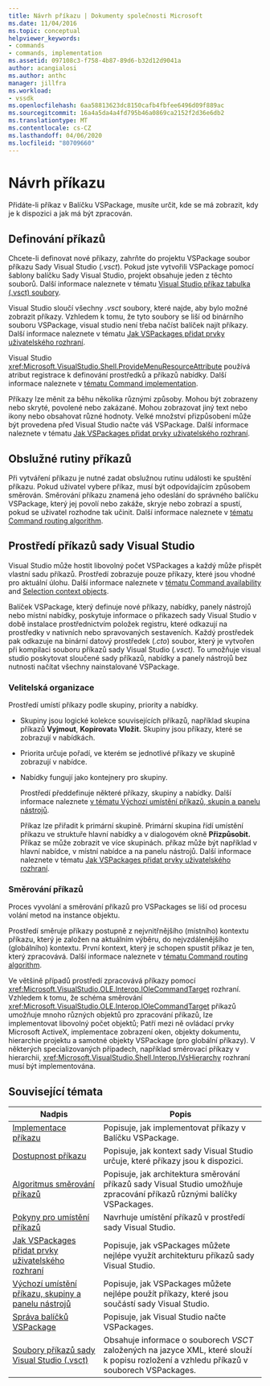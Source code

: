```yaml
---
title: Návrh příkazu | Dokumenty společnosti Microsoft
ms.date: 11/04/2016
ms.topic: conceptual
helpviewer_keywords:
- commands
- commands, implementation
ms.assetid: 097108c3-f758-4b87-89d6-b32d12d9041a
author: acangialosi
ms.author: anthc
manager: jillfra
ms.workload:
- vssdk
ms.openlocfilehash: 6aa58813623dc8150cafb4fbfee6496d09f889ac
ms.sourcegitcommit: 16a4a5da4a4fd795b46a0869ca2152f2d36e6db2
ms.translationtype: MT
ms.contentlocale: cs-CZ
ms.lasthandoff: 04/06/2020
ms.locfileid: "80709660"
---
```

# <a name="command-design"></a>Návrh příkazu
Přidáte-li příkaz v Balíčku VSPackage, musíte určit, kde se má zobrazit, kdy je k dispozici a jak má být zpracován.

## <a name="define-commands"></a>Definování příkazů
 Chcete-li definovat nové příkazy, zahrňte do projektu VSPackage soubor příkazu Sady Visual Studio (*.vsct*). Pokud jste vytvořili VSPackage pomocí šablony balíčku Sady Visual Studio, projekt obsahuje jeden z těchto souborů. Další informace naleznete v tématu [Visual Studio příkaz tabulka (.vsct) soubory](../../extensibility/internals/visual-studio-command-table-dot-vsct-files.md).

 Visual Studio sloučí všechny *.vsct* soubory, které najde, aby bylo možné zobrazit příkazy. Vzhledem k tomu, že tyto soubory se liší od binárního souboru VSPackage, visual studio není třeba načíst balíček najít příkazy. Další informace naleznete v tématu [Jak VSPackages přidat prvky uživatelského rozhraní](../../extensibility/internals/how-vspackages-add-user-interface-elements.md).

 Visual Studio <xref:Microsoft.VisualStudio.Shell.ProvideMenuResourceAttribute> používá atribut registrace k definování prostředků a příkazů nabídky. Další informace naleznete v [tématu Command implementation](../../extensibility/internals/command-implementation.md).

 Příkazy lze měnit za běhu několika různými způsoby. Mohou být zobrazeny nebo skryté, povolené nebo zakázané. Mohou zobrazovat jiný text nebo ikony nebo obsahovat různé hodnoty. Velké množství přizpůsobení může být provedena před Visual Studio načte váš VSPackage. Další informace naleznete v tématu [Jak VSPackages přidat prvky uživatelského rozhraní](../../extensibility/internals/how-vspackages-add-user-interface-elements.md).

## <a name="command-handlers"></a>Obslužné rutiny příkazů
 Při vytváření příkazu je nutné zadat obslužnou rutinu události ke spuštění příkazu. Pokud uživatel vybere příkaz, musí být odpovídajícím způsobem směrován. Směrování příkazu znamená jeho odeslání do správného balíčku VSPackage, který jej povolí nebo zakáže, skryje nebo zobrazí a spustí, pokud se uživatel rozhodne tak učinit. Další informace naleznete v [tématu Command routing algorithm](../../extensibility/internals/command-routing-algorithm.md).

## <a name="visual-studio-command-environment"></a>Prostředí příkazů sady Visual Studio
 Visual Studio může hostit libovolný počet VSPackages a každý může přispět vlastní sadu příkazů. Prostředí zobrazuje pouze příkazy, které jsou vhodné pro aktuální úlohu. Další informace naleznete v [tématu Command availability](../../extensibility/internals/command-availability.md) and [Selection context objects](../../extensibility/internals/selection-context-objects.md).

 Balíček VSPackage, který definuje nové příkazy, nabídky, panely nástrojů nebo místní nabídky, poskytuje informace o příkazech sady Visual Studio v době instalace prostřednictvím položek registru, které odkazují na prostředky v nativních nebo spravovaných sestaveních. Každý prostředek pak odkazuje na binární datový prostředek (*.cto*) soubor, který je vytvořen při kompilaci souboru příkazů sady Visual Studio (*.vsct).* To umožňuje visual studio poskytovat sloučené sady příkazů, nabídky a panely nástrojů bez nutnosti načítat všechny nainstalované VSPackage.

### <a name="command-organization"></a>Velitelská organizace
 Prostředí umístí příkazy podle skupiny, priority a nabídky.

- Skupiny jsou logické kolekce souvisejících příkazů, například skupina příkazů **Vyjmout**, **Kopírovat**a **Vložit.** Skupiny jsou příkazy, které se zobrazují v nabídkách.

- Priorita určuje pořadí, ve kterém se jednotlivé příkazy ve skupině zobrazují v nabídce.

- Nabídky fungují jako kontejnery pro skupiny.

  Prostředí předdefinuje některé příkazy, skupiny a nabídky. Další informace naleznete [v tématu Výchozí umístění příkazů, skupin a panelu nástrojů](../../extensibility/internals/default-command-group-and-toolbar-placement.md).

  Příkaz lze přiřadit k primární skupině. Primární skupina řídí umístění příkazu ve struktuře hlavní nabídky a v dialogovém okně **Přizpůsobit.** Příkaz se může zobrazit ve více skupinách. příkaz může být například v hlavní nabídce, v místní nabídce a na panelu nástrojů. Další informace naleznete v tématu [Jak VSPackages přidat prvky uživatelského rozhraní](../../extensibility/internals/how-vspackages-add-user-interface-elements.md).

### <a name="command-routing"></a>Směrování příkazů
 Proces vyvolání a směrování příkazů pro VSPackages se liší od procesu volání metod na instance objektu.

 Prostředí směruje příkazy postupně z nejvnitřnějšího (místního) kontextu příkazu, který je založen na aktuálním výběru, do nejvzdálenějšího (globálního) kontextu. První kontext, který je schopen spustit příkaz je ten, který zpracovává. Další informace naleznete v [tématu Command routing algorithm](../../extensibility/internals/command-routing-algorithm.md).

 Ve většině případů prostředí zpracovává příkazy pomocí <xref:Microsoft.VisualStudio.OLE.Interop.IOleCommandTarget> rozhraní. Vzhledem k tomu, že schéma směrování <xref:Microsoft.VisualStudio.OLE.Interop.IOleCommandTarget> příkazů umožňuje mnoho různých objektů pro zpracování příkazů, lze implementovat libovolný počet objektů; Patří mezi ně ovládací prvky Microsoft ActiveX, implementace zobrazení oken, objekty dokumentu, hierarchie projektu a samotné objekty VSPackage (pro globální příkazy). V některých specializovaných případech, například směrovací příkazy v hierarchii, <xref:Microsoft.VisualStudio.Shell.Interop.IVsHierarchy> rozhraní musí být implementována.

## <a name="related-topics"></a>Související témata

|Nadpis|Popis|
|-----------|-----------------|
|[Implementace příkazu](../../extensibility/internals/command-implementation.md)|Popisuje, jak implementovat příkazy v Balíčku VSPackage.|
|[Dostupnost příkazu](../../extensibility/internals/command-availability.md)|Popisuje, jak kontext sady Visual Studio určuje, které příkazy jsou k dispozici.|
|[Algoritmus směrování příkazů](../../extensibility/internals/command-routing-algorithm.md)|Popisuje, jak architektura směrování příkazů sady Visual Studio umožňuje zpracování příkazů různými balíčky VSPackages.|
|[Pokyny pro umístění příkazů](../../extensibility/internals/command-placement-guidelines.md)|Navrhuje umístění příkazů v prostředí sady Visual Studio.|
|[Jak VSPackages přidat prvky uživatelského rozhraní](../../extensibility/internals/how-vspackages-add-user-interface-elements.md)|Popisuje, jak vSPackages můžete nejlépe využít architekturu příkazů sady Visual Studio.|
|[Výchozí umístění příkazu, skupiny a panelu nástrojů](../../extensibility/internals/default-command-group-and-toolbar-placement.md)|Popisuje, jak VSPackages můžete nejlépe použít příkazy, které jsou součástí sady Visual Studio.|
|[Správa balíčků VSPackage](../../extensibility/managing-vspackages.md)|Popisuje, jak Visual Studio načte VSPackages.|
|[Soubory příkazů sady Visual Studio (.vsct)](../../extensibility/internals/visual-studio-command-table-dot-vsct-files.md)|Obsahuje informace o souborech *VSCT* založených na jazyce XML, které slouží k popisu rozložení a vzhledu příkazů v souborech VSPackages.|
